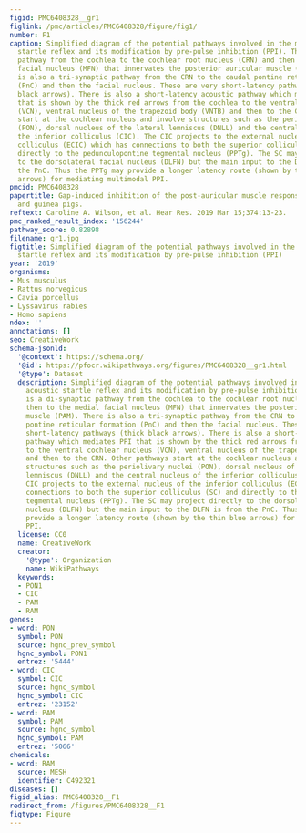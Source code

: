 ```yaml
---
figid: PMC6408328__gr1
figlink: /pmc/articles/PMC6408328/figure/fig1/
number: F1
caption: Simplified diagram of the potential pathways involved in the mammalian acoustic
  startle reflex and its modification by pre-pulse inhibition (PPI). There is a di-synaptic
  pathway from the cochlea to the cochlear root nucleus (CRN) and then to the medial
  facial nucleus (MFN) that innervates the posterior auricular muscle (PAM). There
  is also a tri-synaptic pathway from the CRN to the caudal pontine reticular formation
  (PnC) and then the facial nucleus. These are very short-latency pathways (thick
  black arrows). There is also a short-latency acoustic pathway which mediates PPI
  that is shown by the thick red arrows from the cochlea to the ventral cochlear nucleus
  (VCN), ventral nucleus of the trapezoid body (VNTB) and then to the CRN. Other pathways
  start at the cochlear nucleus and involve structures such as the periolivary nuclei
  (PON), dorsal nucleus of the lateral lemniscus (DNLL) and the central nucleus of
  the inferior colliculus (CIC). The CIC projects to the external nucleus of the inferior
  colliculus (ECIC) which has connections to both the superior colliculus (SC) and
  directly to the pedunculopontine tegmental nucleus (PPTg). The SC may project directly
  to the dorsolateral facial nucleus (DLFN) but the main input to the DLFN is from
  the PnC. Thus the PPTg may provide a longer latency route (shown by the thin blue
  arrows) for mediating multimodal PPI.
pmcid: PMC6408328
papertitle: Gap-induced inhibition of the post-auricular muscle response in humans
  and guinea pigs.
reftext: Caroline A. Wilson, et al. Hear Res. 2019 Mar 15;374:13-23.
pmc_ranked_result_index: '156244'
pathway_score: 0.82898
filename: gr1.jpg
figtitle: Simplified diagram of the potential pathways involved in the mammalian acoustic
  startle reflex and its modification by pre-pulse inhibition (PPI)
year: '2019'
organisms:
- Mus musculus
- Rattus norvegicus
- Cavia porcellus
- Lyssavirus rabies
- Homo sapiens
ndex: ''
annotations: []
seo: CreativeWork
schema-jsonld:
  '@context': https://schema.org/
  '@id': https://pfocr.wikipathways.org/figures/PMC6408328__gr1.html
  '@type': Dataset
  description: Simplified diagram of the potential pathways involved in the mammalian
    acoustic startle reflex and its modification by pre-pulse inhibition (PPI). There
    is a di-synaptic pathway from the cochlea to the cochlear root nucleus (CRN) and
    then to the medial facial nucleus (MFN) that innervates the posterior auricular
    muscle (PAM). There is also a tri-synaptic pathway from the CRN to the caudal
    pontine reticular formation (PnC) and then the facial nucleus. These are very
    short-latency pathways (thick black arrows). There is also a short-latency acoustic
    pathway which mediates PPI that is shown by the thick red arrows from the cochlea
    to the ventral cochlear nucleus (VCN), ventral nucleus of the trapezoid body (VNTB)
    and then to the CRN. Other pathways start at the cochlear nucleus and involve
    structures such as the periolivary nuclei (PON), dorsal nucleus of the lateral
    lemniscus (DNLL) and the central nucleus of the inferior colliculus (CIC). The
    CIC projects to the external nucleus of the inferior colliculus (ECIC) which has
    connections to both the superior colliculus (SC) and directly to the pedunculopontine
    tegmental nucleus (PPTg). The SC may project directly to the dorsolateral facial
    nucleus (DLFN) but the main input to the DLFN is from the PnC. Thus the PPTg may
    provide a longer latency route (shown by the thin blue arrows) for mediating multimodal
    PPI.
  license: CC0
  name: CreativeWork
  creator:
    '@type': Organization
    name: WikiPathways
  keywords:
  - PON1
  - CIC
  - PAM
  - RAM
genes:
- word: PON
  symbol: PON
  source: hgnc_prev_symbol
  hgnc_symbol: PON1
  entrez: '5444'
- word: CIC
  symbol: CIC
  source: hgnc_symbol
  hgnc_symbol: CIC
  entrez: '23152'
- word: PAM
  symbol: PAM
  source: hgnc_symbol
  hgnc_symbol: PAM
  entrez: '5066'
chemicals:
- word: RAM
  source: MESH
  identifier: C492321
diseases: []
figid_alias: PMC6408328__F1
redirect_from: /figures/PMC6408328__F1
figtype: Figure
---
```

